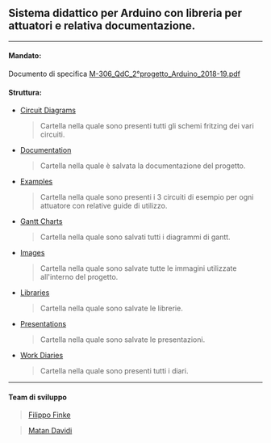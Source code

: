 ## Sistema didattico per Arduino con libreria per attuatori e relativa documentazione.
---

#### Mandato:
Documento di specifica [M-306_QdC_2°progetto_Arduino_2018-19.pdf](M-306_QdC_2°progetto_Arduino_2018-19.pdf)

#### Struttura:
- [Circuit Diagrams](Circuit%20Diagrams)
  > Cartella nella quale sono presenti tutti gli schemi fritzing dei vari circuiti.
- [Documentation](Documentation)
  > Cartella nella quale è salvata la documentazione del progetto.
- [Examples](Examples)
  > Cartella nella quale sono presenti i 3 circuiti di esempio per ogni attuatore con relative guide di utilizzo.
- [Gantt Charts](Gantt%20Charts)
  > Cartella nella quale sono salvati tutti i diagrammi di gantt.
- [Images](Images)
  > Cartella nella quale sono salvate tutte le immagini utilizzate all'interno del progetto.
- [Libraries](Libraries)
    > Cartella nella quale sono salvate le librerie.
- [Presentations](Presentations)
    > Cartella nella quale sono salvate le presentazioni.
- [Work Diaries](Work%20Diaries)
    > Cartella nella quale sono presenti tutti i diari.

---
#### Team di sviluppo
> [Filippo Finke](https://github.com/filippofinke)

> [Matan Davidi](https://github.com/matandavidi)
